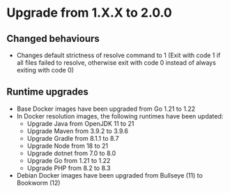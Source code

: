 # Upgrade from 1.X.X to 2.0.0

## Changed behaviours
- Changes default strictness of resolve command to 1 (Exit with code 1 if all files failed to resolve, otherwise exit with code 0 instead of always exiting with code 0)
## Runtime upgrades

- Base Docker images have been upgraded from Go 1.21 to 1.22
- In Docker resolution images, the following runtimes have been updated:
   - Upgrade Java from OpenJDK 11 to 21
   - Upgrade Maven from 3.9.2 to 3.9.6
   - Upgrade Gradle from 8.1.1 to 8.7
   - Upgrade Node from 18 to 21
   - Upgrade dotnet from 7.0 to 8.0
   - Upgrade Go from 1.21 to 1.22
   - Upgrade PHP from 8.2 to 8.3
- Debian Docker images have been upgraded from Bullseye (11) to Bookworm (12)
